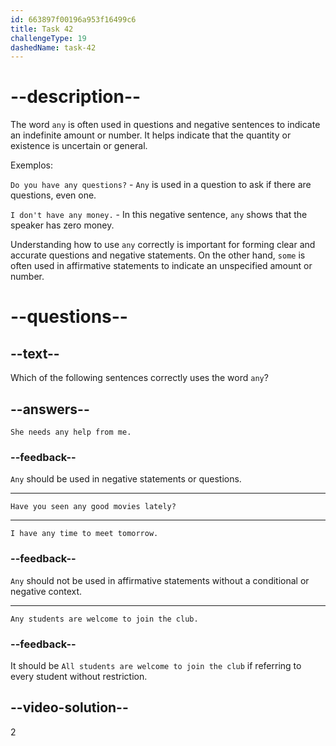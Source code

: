 ```yaml
---
id: 663897f00196a953f16499c6
title: Task 42
challengeType: 19
dashedName: task-42
---
```


# --description--

The word `any` is often used in questions and negative sentences to indicate an indefinite amount or number. It helps indicate that the quantity or existence is uncertain or general.

Exemplos:

`Do you have any questions?` - `Any` is used in a question to ask if there are questions, even one.

`I don't have any money.` - In this negative sentence, `any` shows that the speaker has zero money.

Understanding how to use `any` correctly is important for forming clear and accurate questions and negative statements. On the other hand, `some` is often used in affirmative statements to indicate an unspecified amount or number.

# --questions--

## --text--

Which of the following sentences correctly uses the word `any`?

## --answers--

`She needs any help from me.`

### --feedback--

`Any` should be used in negative statements or questions.

---

`Have you seen any good movies lately?`

---

`I have any time to meet tomorrow.`

### --feedback--

`Any` should not be used in affirmative statements without a conditional or negative context.

---

`Any students are welcome to join the club.`

### --feedback--

It should be `All students are welcome to join the club` if referring to every student without restriction.

## --video-solution--

2
